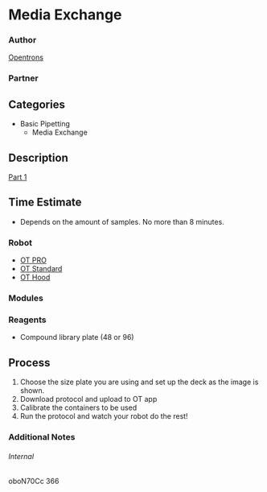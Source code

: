# Media Exchange

### Author
[Opentrons](https://opentrons.com/)

### Partner

## Categories
* Basic Pipetting
	* Media Exchange

## Description
[Part 1](./Plate_Cells_2017-10-12)

## Time Estimate
* Depends on the amount of samples. No more than 8 minutes.

### Robot
* [OT PRO](https://opentrons.com/ot-one-pro)
* [OT Standard](https://opentrons.com/ot-one-standard)
* [OT Hood](https://opentrons.com/ot-one-hood)

### Modules

### Reagents
* Compound library plate (48 or 96)

## Process
1. Choose the size plate you are using and set up the deck as the image is shown.
2. Download protocol and upload to OT app
3. Calibrate the containers to be used
4. Run the protocol and watch your robot do the rest!

### Additional Notes

###### Internal
oboN70Cc
366

